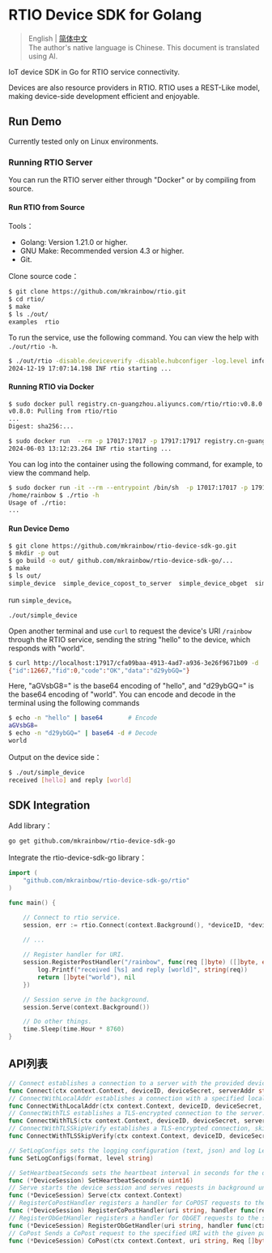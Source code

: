 # RTIO Device SDK for Golang

> English | [简体中文](./README-CN.md)  
> The author's native language is Chinese. This document is translated using AI.

IoT device SDK in Go for RTIO service connectivity.

Devices are also resource providers in RTIO. RTIO uses a REST-Like model, making device-side development efficient and enjoyable.

## Run Demo

Currently tested only on Linux environments.

### Running RTIO Server

You can run the RTIO server either through "Docker" or by compiling from source.

#### Run RTIO from Source

Tools：

- Golang: Version 1.21.0 or higher.
- GNU Make: Recommended version 4.3 or higher.
- Git.

Clone source code：

```sh
$ git clone https://github.com/mkrainbow/rtio.git
$ cd rtio/
$ make
$ ls ./out/
examples  rtio
```

To run the service, use the following command. You can view the help with `./out/rtio -h`.

```sh
$ ./out/rtio -disable.deviceverify -disable.hubconfiger -log.level info
2024-12-19 17:07:14.198 INF rtio starting ...
```

#### Running RTIO via Docker

```sh
$ sudo docker pull registry.cn-guangzhou.aliyuncs.com/rtio/rtio:v0.8.0
v0.8.0: Pulling from rtio/rtio
...
Digest: sha256:...

$ sudo docker run  --rm -p 17017:17017 -p 17917:17917 registry.cn-guangzhou.aliyuncs.com/rtio/rtio:v0.8.0
2024-06-03 13:12:23.264 INF rtio starting ...
```

You can log into the container using the following command, for example, to view the command help.

```sh
$ sudo docker run -it --rm --entrypoint /bin/sh  -p 17017:17017 -p 17917:17917 registry.cn-guangzhou.aliyuncs.com/rtio/rtio:v0.8.0
/home/rainbow $ ./rtio -h
Usage of ./rtio: 
...
```

#### Run Device Demo

```sh
$ git clone https://github.com/mkrainbow/rtio-device-sdk-go.git
$ mkdir -p out 
$ go build -o out/ github.com/mkrainbow/rtio-device-sdk-go/...
$ make
$ ls out/
simple_device  simple_device_copost_to_server  simple_device_obget  simple_device_tls
```

run `simple_device`。

```sh
./out/simple_device
```

Open another terminal and use `curl` to request the device's URI `/rainbow` through the RTIO service, sending the string "hello" to the device, which responds with "world".

```sh
$ curl http://localhost:17917/cfa09baa-4913-4ad7-a936-3e26f9671b09 -d '{"method":"copost", "uri":"/rainbow","id":12667,"data":"aGVsbG8="}'
{"id":12667,"fid":0,"code":"OK","data":"d29ybGQ="}
```

Here, "aGVsbG8=" is the base64 encoding of "hello", and "d29ybGQ=" is the base64 encoding of "world". You can encode and decode in the terminal using the following commands

```sh
$ echo -n "hello" | base64       # Encode
aGVsbG8=
$ echo -n "d29ybGQ=" | base64 -d # Decode
world
```

Output on the device side：

```sh
$ ./out/simple_device
received [hello] and reply [world]
```

## SDK Integration

Add library：

```sh  
go get github.com/mkrainbow/rtio-device-sdk-go
```

Integrate the rtio-device-sdk-go library：

```go
import (
    "github.com/mkrainbow/rtio-device-sdk-go/rtio"
)

func main() {

    // Connect to rtio service.
    session, err := rtio.Connect(context.Background(), *deviceID, *deviceSecret, *serverAddr)

    // ...
    
    // Register handler for URI.
    session.RegisterPostHandler("/rainbow", func(req []byte) ([]byte, error) {
        log.Printf("received [%s] and reply [world]", string(req))
        return []byte("world"), nil
    })

    // Session serve in the background.
    session.Serve(context.Background())

    // Do other things.
    time.Sleep(time.Hour * 8760)
}
```

## API列表

```go
// Connect establishes a connection to a server with the provided device credentials.
func Connect(ctx context.Context, deviceID, deviceSecret, serverAddr string) (*DeviceSession, error) 
// ConnectWithLocalAddr establishes a connection with a specified local address. Usually for testing.
func ConnectWithLocalAddr(ctx context.Context, deviceID, deviceSecret, localAddr, serverAddr string) (*DeviceSession, error) 
// ConnectWithTLS establishes a TLS-encrypted connection to the server.
func ConnectWithTLS(ctx context.Context, deviceID, deviceSecret, serverAddr, caFile string) (*DeviceSession, error) 
// ConnectWithTLSSkipVerify establishes a TLS-encrypted connection, skipping certificate verification.
func ConnectWithTLSSkipVerify(ctx context.Context, deviceID, deviceSecret, serverAddr string) (*DeviceSession, error) 

// SetLogConfigs sets the logging configuration (text, json) and log Level (debug, info, warn, error)
func SetLogConfigs(format, level string) 

// SetHeartbeatSeconds sets the heartbeat interval in seconds for the device session.
func (*DeviceSession) SetHeartbeatSeconds(n uint16) 
// Serve starts the device session and serves requests in background until the context is canceled.
func (*DeviceSession) Serve(ctx context.Context) 
// RegisterCoPostHandler registers a handler for CoPOST requests to the specified URI.Not Thread-safe.
func (*DeviceSession) RegisterCoPostHandler(uri string, handler func(req []byte) ([]byte, error)) error 
// RegisterObGetHandler registers a handler for ObGET requests to the specified URI.Not Thread-safe.
func (*DeviceSession) RegisterObGetHandler(uri string, handler func(ctx context.Context, req []byte) (<-chan []byte, error)) error 
// CoPost Sends a CoPost request to the specified URI with the given payload and timeout.
func (*DeviceSession) CoPost(ctx context.Context, uri string, Req []byte, timeout time.Duration) ([]byte, error) 

```
